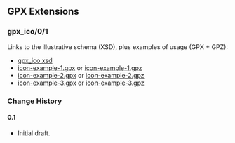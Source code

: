 ## GPX Extensions

### gpx_ico/0/1

Links to the illustrative schema (XSD), plus examples of usage (GPX + GPZ):

- [gpx_ico.xsd](gpx_ico.xsd)
- [icon-example-1.gpx](icon-example-1.gpx) or [icon-example-1.gpz](icon-example-1.gpz)
- [icon-example-2.gpx](icon-example-2.gpx) or [icon-example-2.gpz](icon-example-2.gpz)
- [icon-example-3.gpx](icon-example-3.gpx) or [icon-example-3.gpz](icon-example-3.gpz)



### Change History

#### 0.1

- Initial draft.
